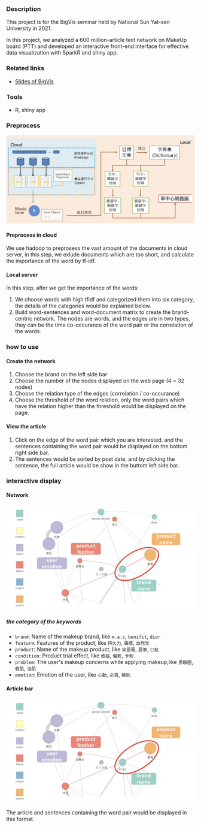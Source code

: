 ### Description

This project is for the BigVis seminar held by National Sun Yat-sen University in 2021.

In this project, we analyzed a 600 million-article text network on MakeUp board (PTT) and developed an interactive front-end interface for effective data visualization with SparkR and shiny app.

### Related links
+ [Slides of BigVis](https://drive.google.com/file/d/1Z_SfXEZtsx0edYhgUGCsfeqxdolwyCuc/view?usp=sharing)

### Tools
+ R, shiny app 

### Preprocess

![preprocessing](img/preprocessing.jpg)

#### Preprocess in cloud
We use hadoop to preprosess the vast amount of the documents in cloud server, in this step, we exlude documents which are too short, and calculate the importance of the word by tf-idf.

#### Local server
In this step, after we get the importance of the words:

1. We choose words with high tfidf and categorized them into six category, the details of the categories would be explained below.
2. Build word-sentences and word-document matrix to create the brand-centric network. The nodes are words, and the edges are in two types, they can be the time co-occurance of the word pair or the correlation of the words.

### how to use

#### Create the network
1. Choose the brand on the left side bar
2. Choose the number of the nodes displayed on the web page (4 ~ 32 nodes)
3. Choose the relation type of the edges (correlation / co-occurance)
4. Choose the threshold of the word relation, only the word pairs which have the relation higher than the threshold would be displayed on the page.

#### View the article

1. Click on the edge of the word pair which you are interested. and the sentences containing the word pair would be displayed on the bottom right side bar.
2. The sentences would be sorted by post date, and by clicking the sentence, the full article would be show in the buttom left side bar.

### interactive display

#### Network

![network](img/network.jpg)

##### the category of the keywords
+ `brand`: Name of the makeup brand, like `m.a.c`, `benifit`, `dior`
+ `feature`: Features of the product, like `持久力`, `廣感`, `自然光`
+ `product`: Name of the makeup product, like `染眉膏`, `眉筆`, `口紅`
+ `condition`: Product trial effect, like `致痘`, `偏乾`, `卡粉`
+ `problem`: The user's makeup concerns while applying makeup,like `黑眼圈`, `乾肌`, `油肌`
+ `emotion`: Emotion of the user, like `心動`, `必買`, `燒到`

#### Article bar
![network](img/network.jpg)

The article and sentences containing the word pair would be displayed in this format.